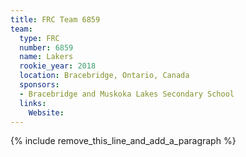 ```yaml
---
title: FRC Team 6859
team:
  type: FRC
  number: 6859
  name: Lakers
  rookie_year: 2018
  location: Bracebridge, Ontario, Canada
  sponsors:
  - Bracebridge and Muskoka Lakes Secondary School
  links:
    Website:
---
```


{% include remove_this_line_and_add_a_paragraph %}